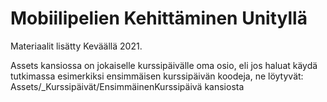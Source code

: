 # Mobiilipelien Kehittäminen Unityllä

Materiaalit lisätty Keväällä 2021.

Assets kansiossa on jokaiselle kurssipäivälle oma osio, eli jos haluat käydä tutkimassa esimerkiksi ensimmäisen kurssipäivän koodeja, ne löytyvät: Assets/_Kurssipäivät/EnsimmäinenKurssipäivä kansiosta
